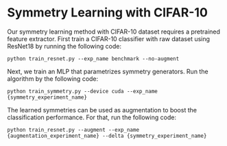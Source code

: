 # Symmetry Learning with CIFAR-10

Our symmetry learning method with CIFAR-10 dataset requires a pretrained feature extractor. First train a CIFAR-10 classifier with raw dataset using ResNet18 by running the following code:

```
python train_resnet.py --exp_name benchmark --no-augment
```

Next, we train an MLP that parametrizes symmetry generators. Run the algorithm by the following code:

```
python train_symmetry.py --device cuda --exp_name {symmetry_experiment_name}
```

The learned symmetries can be used as augmentation to boost the classification performance. For that, run the following code:

```
python train_resnet.py --augment --exp_name {augmentation_experiment_name} --delta {symmetry_experiment_name}
```